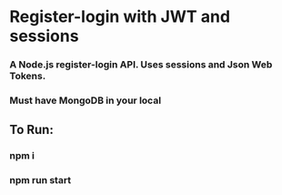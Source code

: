 ﻿# Register-login with JWT and sessions 
 
 ### A Node.js register-login API. Uses sessions and Json Web Tokens. 
 ### Must have MongoDB in your local
 ## To Run:
 ### npm i
 ### npm run start

